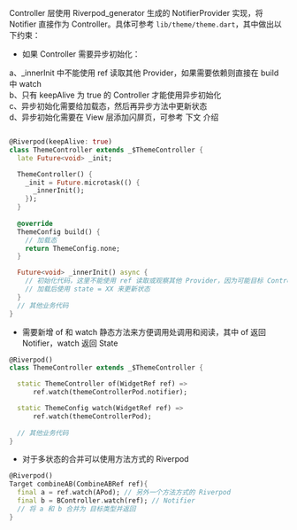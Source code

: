 Controller 层使用 Riverpod_generator 生成的 NotifierProvider 实现，将 Notifier 直接作为 Controller。具体可参考 `lib/theme/theme.dart`，其中做出以下约束：

* 如果 Controller 需要异步初始化：  

a、_innerInit 中不能使用 ref 读取其他 Provider，如果需要依赖则直接在 build 中 watch   
b、只有 keepAlive 为 true 的 Controller 才能使用异步初始化  
c、异步初始化需要给加载态，然后再异步方法中更新状态  
d、异步初始化需要在 View 层添加闪屏页，可参考 下文 介绍  

```dart

@Riverpod(keepAlive: true)
class ThemeController extends _$ThemeController {
  late Future<void> _init;

  ThemeController() {
    _init = Future.microtask(() {
      _innerInit();
    });
  }
  
  @override
  ThemeConfig build() {
    // 加载态
    return ThemeConfig.none;
  }

  Future<void> _innerInit() async {
    // 初始化代码，这里不能使用 ref 读取或观察其他 Provider，因为可能目标 Controller 还未初始化成功
    // 加载后使用 state = XX 来更新状态
  }
  // 其他业务代码
}
```

* 需要新增 of 和 watch 静态方法来方便调用处调用和阅读，其中 of 返回 Notifier，watch 返回 State

```dart
@Riverpod()
class ThemeController extends _$ThemeController {

  static ThemeController of(WidgetRef ref) =>
      ref.watch(themeControllerPod.notifier);

  static ThemeConfig watch(WidgetRef ref) =>
      ref.watch(themeControllerPod);
  
  // 其他业务代码
}
```

* 对于多状态的合并可以使用方法方式的 Riverpod

```dart
@Riverpod()
Target combineAB(CombineABRef ref){
  final a = ref.watch(APod); // 另外一个方法方式的 Riverpod
  final b = BController.watch(ref); // Notifier
  // 将 a 和 b 合并为 目标类型并返回
}
```